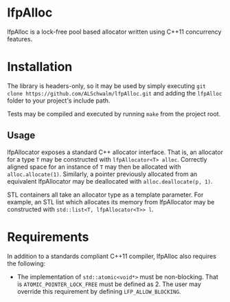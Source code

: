 lfpAlloc
========

lfpAlloc is a lock-free pool based allocator written using C++11 concurrency features.

Installation
============

The library is headers-only, so it may be used by simply executing `git clone https://github.com/ALSchwalm/lfpAlloc.git` and adding the `lfpAlloc` folder to your project's include path.

Tests may be compiled and executed by running `make` from the project root.

Usage
-----

lfpAllocator exposes a standard C++ allocator interface. That is, an allocator for a type `T` may be constructed with `lfpAllocator<T> alloc`. Correctly aligned space for an instance of `T` may then be allocated with `alloc.allocate(1)`. Similarly, a pointer previously allocated from an equivalent lfpAllocator may be deallocated with `alloc.deallocate(p, 1)`.

STL containers all take an allocator type as a template parameter. For example, an STL list which allocates its memory from lfpAllocator may be constructed with `std::list<T, lfpAllocator<T>> l`.

Requirements
============

In addition to a standards compliant C++11 compiler, lfpAlloc also requires the following:

- The implementation of `std::atomic<void*>` must be non-blocking. That is `ATOMIC_POINTER_LOCK_FREE` must be defined as 2. The user may override this requirement by defining `LFP_ALLOW_BLOCKING`.
